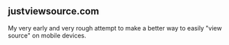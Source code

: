 ## justviewsource.com

My very early and very rough attempt to make a better way to easily "view source" on mobile devices.
